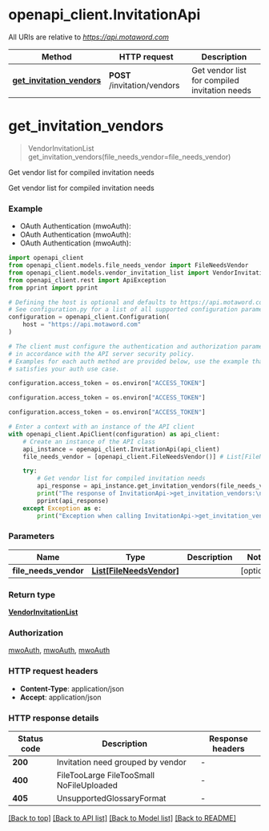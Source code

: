 # openapi_client.InvitationApi

All URIs are relative to *https://api.motaword.com*

Method | HTTP request | Description
------------- | ------------- | -------------
[**get_invitation_vendors**](InvitationApi.md#get_invitation_vendors) | **POST** /invitation/vendors | Get vendor list for compiled invitation needs


# **get_invitation_vendors**
> VendorInvitationList get_invitation_vendors(file_needs_vendor=file_needs_vendor)

Get vendor list for compiled invitation needs

Get vendor list for compiled invitation needs

### Example

* OAuth Authentication (mwoAuth):
* OAuth Authentication (mwoAuth):
* OAuth Authentication (mwoAuth):

```python
import openapi_client
from openapi_client.models.file_needs_vendor import FileNeedsVendor
from openapi_client.models.vendor_invitation_list import VendorInvitationList
from openapi_client.rest import ApiException
from pprint import pprint

# Defining the host is optional and defaults to https://api.motaword.com
# See configuration.py for a list of all supported configuration parameters.
configuration = openapi_client.Configuration(
    host = "https://api.motaword.com"
)

# The client must configure the authentication and authorization parameters
# in accordance with the API server security policy.
# Examples for each auth method are provided below, use the example that
# satisfies your auth use case.

configuration.access_token = os.environ["ACCESS_TOKEN"]

configuration.access_token = os.environ["ACCESS_TOKEN"]

configuration.access_token = os.environ["ACCESS_TOKEN"]

# Enter a context with an instance of the API client
with openapi_client.ApiClient(configuration) as api_client:
    # Create an instance of the API class
    api_instance = openapi_client.InvitationApi(api_client)
    file_needs_vendor = [openapi_client.FileNeedsVendor()] # List[FileNeedsVendor] |  (optional)

    try:
        # Get vendor list for compiled invitation needs
        api_response = api_instance.get_invitation_vendors(file_needs_vendor=file_needs_vendor)
        print("The response of InvitationApi->get_invitation_vendors:\n")
        pprint(api_response)
    except Exception as e:
        print("Exception when calling InvitationApi->get_invitation_vendors: %s\n" % e)
```



### Parameters


Name | Type | Description  | Notes
------------- | ------------- | ------------- | -------------
 **file_needs_vendor** | [**List[FileNeedsVendor]**](FileNeedsVendor.md)|  | [optional] 

### Return type

[**VendorInvitationList**](VendorInvitationList.md)

### Authorization

[mwoAuth](../README.md#mwoAuth), [mwoAuth](../README.md#mwoAuth), [mwoAuth](../README.md#mwoAuth)

### HTTP request headers

 - **Content-Type**: application/json
 - **Accept**: application/json

### HTTP response details

| Status code | Description | Response headers |
|-------------|-------------|------------------|
**200** | Invitation need grouped by vendor |  -  |
**400** | FileTooLarge FileTooSmall NoFileUploaded |  -  |
**405** | UnsupportedGlossaryFormat |  -  |

[[Back to top]](#) [[Back to API list]](../README.md#documentation-for-api-endpoints) [[Back to Model list]](../README.md#documentation-for-models) [[Back to README]](../README.md)


